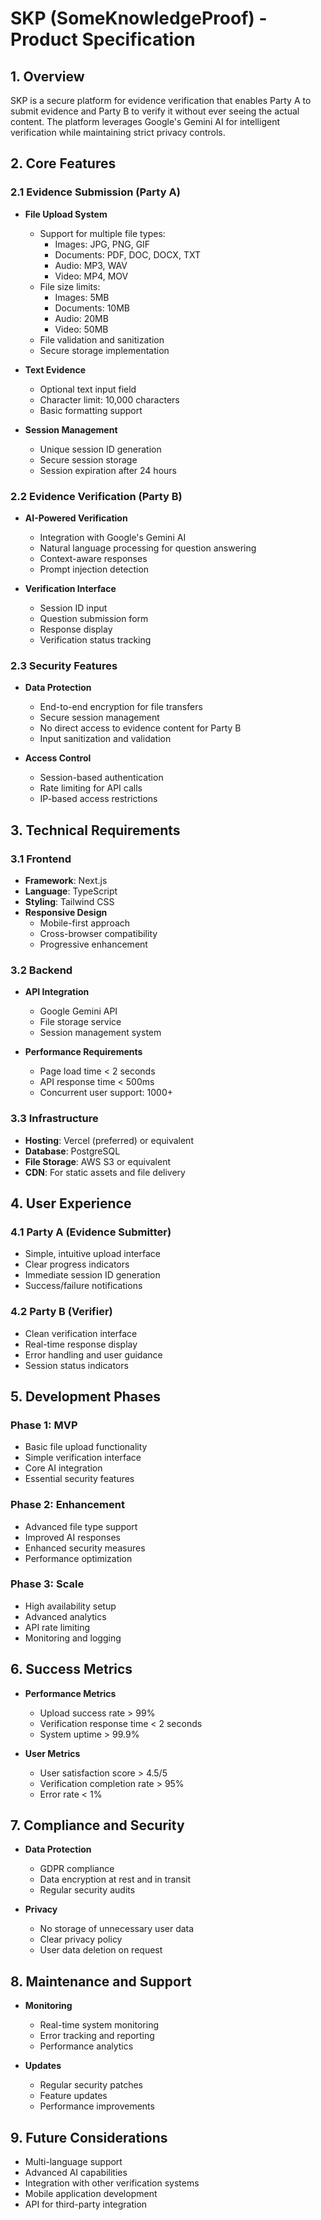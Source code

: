 # SKP (SomeKnowledgeProof) - Product Specification

## 1. Overview

SKP is a secure platform for evidence verification that enables Party A to submit evidence and Party B to verify it without ever seeing the actual content. The platform leverages Google's Gemini AI for intelligent verification while maintaining strict privacy controls.

## 2. Core Features

### 2.1 Evidence Submission (Party A)
- **File Upload System**
  - Support for multiple file types:
    - Images: JPG, PNG, GIF
    - Documents: PDF, DOC, DOCX, TXT
    - Audio: MP3, WAV
    - Video: MP4, MOV
  - File size limits:
    - Images: 5MB
    - Documents: 10MB
    - Audio: 20MB
    - Video: 50MB
  - File validation and sanitization
  - Secure storage implementation

- **Text Evidence**
  - Optional text input field
  - Character limit: 10,000 characters
  - Basic formatting support

- **Session Management**
  - Unique session ID generation
  - Secure session storage
  - Session expiration after 24 hours

### 2.2 Evidence Verification (Party B)
- **AI-Powered Verification**
  - Integration with Google's Gemini AI
  - Natural language processing for question answering
  - Context-aware responses
  - Prompt injection detection

- **Verification Interface**
  - Session ID input
  - Question submission form
  - Response display
  - Verification status tracking

### 2.3 Security Features
- **Data Protection**
  - End-to-end encryption for file transfers
  - Secure session management
  - No direct access to evidence content for Party B
  - Input sanitization and validation

- **Access Control**
  - Session-based authentication
  - Rate limiting for API calls
  - IP-based access restrictions

## 3. Technical Requirements

### 3.1 Frontend
- **Framework**: Next.js
- **Language**: TypeScript
- **Styling**: Tailwind CSS
- **Responsive Design**
  - Mobile-first approach
  - Cross-browser compatibility
  - Progressive enhancement

### 3.2 Backend
- **API Integration**
  - Google Gemini API
  - File storage service
  - Session management system

- **Performance Requirements**
  - Page load time < 2 seconds
  - API response time < 500ms
  - Concurrent user support: 1000+

### 3.3 Infrastructure
- **Hosting**: Vercel (preferred) or equivalent
- **Database**: PostgreSQL
- **File Storage**: AWS S3 or equivalent
- **CDN**: For static assets and file delivery

## 4. User Experience

### 4.1 Party A (Evidence Submitter)
- Simple, intuitive upload interface
- Clear progress indicators
- Immediate session ID generation
- Success/failure notifications

### 4.2 Party B (Verifier)
- Clean verification interface
- Real-time response display
- Error handling and user guidance
- Session status indicators

## 5. Development Phases

### Phase 1: MVP
- Basic file upload functionality
- Simple verification interface
- Core AI integration
- Essential security features

### Phase 2: Enhancement
- Advanced file type support
- Improved AI responses
- Enhanced security measures
- Performance optimization

### Phase 3: Scale
- High availability setup
- Advanced analytics
- API rate limiting
- Monitoring and logging

## 6. Success Metrics

- **Performance Metrics**
  - Upload success rate > 99%
  - Verification response time < 2 seconds
  - System uptime > 99.9%

- **User Metrics**
  - User satisfaction score > 4.5/5
  - Verification completion rate > 95%
  - Error rate < 1%

## 7. Compliance and Security

- **Data Protection**
  - GDPR compliance
  - Data encryption at rest and in transit
  - Regular security audits

- **Privacy**
  - No storage of unnecessary user data
  - Clear privacy policy
  - User data deletion on request

## 8. Maintenance and Support

- **Monitoring**
  - Real-time system monitoring
  - Error tracking and reporting
  - Performance analytics

- **Updates**
  - Regular security patches
  - Feature updates
  - Performance improvements

## 9. Future Considerations

- Multi-language support
- Advanced AI capabilities
- Integration with other verification systems
- Mobile application development
- API for third-party integration 